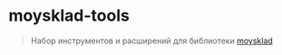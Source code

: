 moysklad-tools
==============

> Набор инструментов и расширений для библиотеки [moysklad](https://github.com/wmakeev/moysklad)
